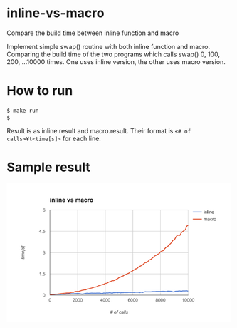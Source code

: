 # inline-vs-macro
Compare the build time between inline function and macro

Implement simple swap() routine with both inline function and macro.
Comparing the build time of the two programs which calls swap()
0, 100, 200, ...10000 times. One uses inline version, the other uses macro version.

# How to run

```
$ make run
$ 
```

Result is as inline.result and macro.result.
Their format is `<# of calls>¥t<time[s]>` for each line.

# Sample result

![alt text](https://github.com/satoru-takeuchi/inline-vs-macro/blob/master/image/inline-vs-macro.png "inline vs macro")
